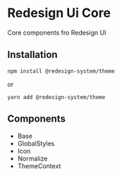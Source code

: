 # Redesign Ui Core

Core components fro Redesign UI

## Installation

`npm install @redesign-system/theme`

or

`yarn add @redesign-system/theme`

## Components

- Base
- GlobalStyles
- Icon
- Normalize
- ThemeContext
